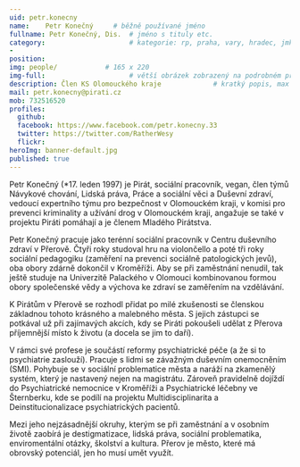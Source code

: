 ```yaml
---
uid: petr.konecny
name:    Petr Konečný     # běžně používané jméno
fullname: Petr Konečný, Dis.  # jméno s tituly etc.
category:                     # kategorie: rp, praha, vary, hradec, jmk, senat
- 
position: 
img: people/            # 165 x 220
img-full:                     # větší obrázek zobrazený na podrobném profilu
description: Člen KS Olomouckého kraje             # kratký popis, max 160 znaků
mail: petr.konecny@pirati.cz
mob: 732516520
profiles:
  github:
  facebook: https://www.facebook.com/petr.konecny.33
  twitter: https://twitter.com/RatherWesy        
  flickr: 
heroImg: banner-default.jpg
published: true
---
```

Petr Konečný (*17. leden 1997) je Pirát, sociální pracovník, vegan, člen týmů Návykové chování, Lidská práva, Práce a sociální věci a Duševní zdraví, vedoucí expertního týmu pro bezpečnost v Olomouckém kraji, v komisi pro prevenci kriminality a užívání drog v Olomouckém kraji, angažuje se také v projektu Piráti pomáhají a je členem Mladého Pirátstva. 

Petr Konečný pracuje jako terénní sociální pracovník v Centru duševního zdraví v Přerově. Čtyři roky studoval hru na violončello a poté tři roky sociální pedagogiku (zaměření na prevenci sociálně patologických jevů), oba obory zdárně dokončil v Kroměříži. Aby se při zaměstnání nenudil, tak ještě studuje na Univerzitě Palackého v Olomouci kombinovanou formou obory společenské vědy a výchova ke zdraví se zaměřením na vzdělávání.

K Pirátům v Přerově se rozhodl přidat po milé zkušenosti se členskou základnou tohoto krásného a malebného města. S jejich zástupci se potkával už při zajímavých akcích, kdy se Piráti pokoušeli udělat z Přerova příjemnější místo k životu (a docela se jim to daří).

V rámci své profese je součástí reformy psychiatrické péče (a že si to psychiatrie zaslouží). Pracuje s lidmi se závažným duševním onemocněním (SMI). Pohybuje se v sociální problematice města a naráží na zkamenělý systém, který je nastavený nejen na magistrátu. Zároveň pravidelně dojíždí do Psychiatrické nemocnice v Kroměříži a Psychiatrické léčebny ve Šternberku, kde se podílí na projektu Multidisciplinarita a Deinstitucionalizace psychiatrických pacientů.

Mezi jeho nejzásadnější okruhy, kterým se při zaměstnání a v osobním životě zaobírá je destigmatizace, lidská práva, sociální problematika, enviromentální otázky, školství a kultura. Přerov je město, které má obrovský potenciál, jen ho musí umět využít.
